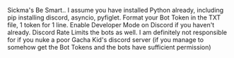 Sickma's Be Smart.. I assume you have installed Python already, including pip installing discord, asyncio, pyfiglet. Format your Bot Token in the TXT file, 1 token for 1 line. Enable Developer Mode on Discord if you haven't already. Discord Rate Limits the bots as well. I am definitely not responsible for if you nuke a poor Gacha Kid's discord server (if you manage to somehow get the Bot Tokens and the bots have sufficient permission)

